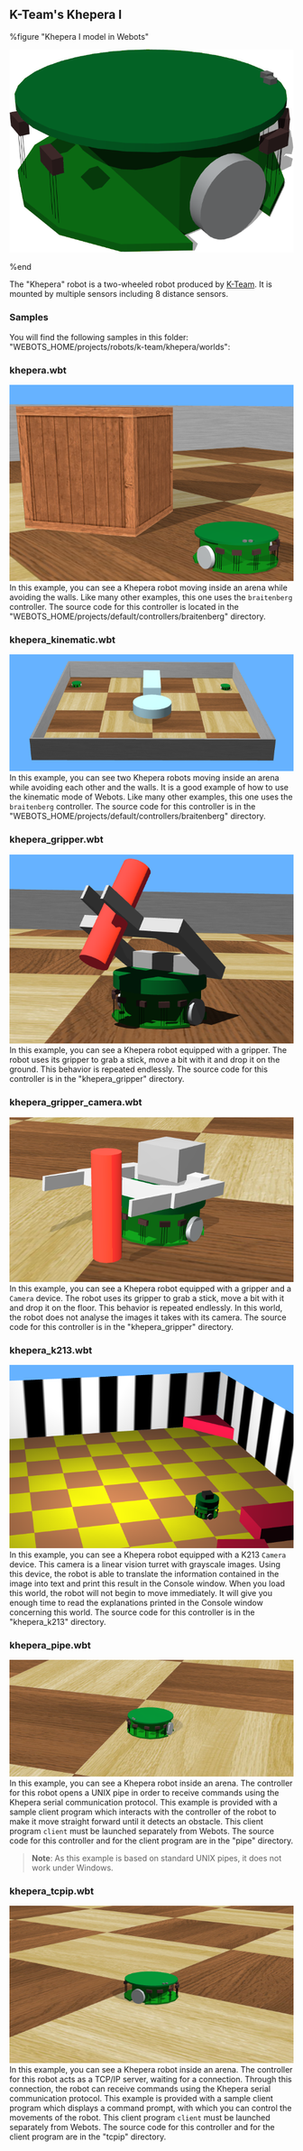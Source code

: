 ## K-Team's Khepera I

%figure "Khepera I model in Webots"

![model.png](images/robots/khepera1/model.png)

%end

The "Khepera" robot is a two-wheeled robot produced by [K-Team](https://www.k-team.com/).
It is mounted by multiple sensors including 8 distance sensors.

### Samples

You will find the following samples in this folder: "WEBOTS\_HOME/projects/robots/k-team/khepera/worlds":

### khepera.wbt

![khepera.wbt.png](images/robots/khepera1/khepera.wbt.png) In this example, you can see a Khepera robot moving inside an arena while avoiding the walls.
Like many other examples, this one uses the `braitenberg` controller.
The source code for this controller is located in the "WEBOTS\_HOME/projects/default/controllers/braitenberg" directory.

### khepera\_kinematic.wbt

![khepera_kinematic.wbt.png](images/robots/khepera1/khepera_kinematic.wbt.png) In this example, you can see two Khepera robots moving inside an arena while avoiding each other and the walls.
It is a good example of how to use the kinematic mode of Webots.
Like many other examples, this one uses the `braitenberg` controller.
The source code for this controller is in the "WEBOTS\_HOME/projects/default/controllers/braitenberg" directory.

### khepera\_gripper.wbt

![khepera_gripper.wbt.png](images/robots/khepera1/khepera_gripper.wbt.png) In this example, you can see a Khepera robot equipped with a gripper.
The robot uses its gripper to grab a stick, move a bit with it and drop it on the ground.
This behavior is repeated endlessly.
The source code for this controller is in the "khepera\_gripper" directory.

### khepera\_gripper\_camera.wbt

![khepera_gripper_camera.wbt.png](images/robots/khepera1/khepera_gripper_camera.wbt.png) In this example, you can see a Khepera robot equipped with a gripper and a `Camera` device.
The robot uses its gripper to grab a stick, move a bit with it and drop it on the floor.
This behavior is repeated endlessly.
In this world, the robot does not analyse the images it takes with its camera.
The source code for this controller is in the "khepera\_gripper" directory.

### khepera\_k213.wbt

![khepera_k213.wbt.png](images/robots/khepera1/khepera_k213.wbt.png) In this example, you can see a Khepera robot equipped with a K213 `Camera` device.
This camera is a linear vision turret with grayscale images.
Using this device, the robot is able to translate the information contained in the image into text and print this result in the Console window.
When you load this world, the robot will not begin to move immediately.
It will give you enough time to read the explanations printed in the Console window concerning this world.
The source code for this controller is in the "khepera\_k213" directory.

### khepera\_pipe.wbt

![khepera_pipe.wbt.png](images/robots/khepera1/khepera_pipe.wbt.png) In this example, you can see a Khepera robot inside an arena.
The controller for this robot opens a UNIX pipe in order to receive commands using the Khepera serial communication protocol.
This example is provided with a sample client program which interacts with the controller of the robot to make it move straight forward until it detects an obstacle.
This client program `client` must be launched separately from Webots.
The source code for this controller and for the client program are in the "pipe" directory.

> **Note**: As this example is based on standard UNIX pipes, it does not work under Windows.

### khepera\_tcpip.wbt

![khepera_tcpip.wbt.png](images/robots/khepera1/khepera_tcpip.wbt.png) In this example, you can see a Khepera robot inside an arena.
The controller for this robot acts as a TCP/IP server, waiting for a connection.
Through this connection, the robot can receive commands using the Khepera serial communication protocol.
This example is provided with a sample client program which displays a command prompt, with which you can control the movements of the robot.
This client program `client` must be launched separately from Webots.
The source code for this controller and for the client program are in the "tcpip" directory.
